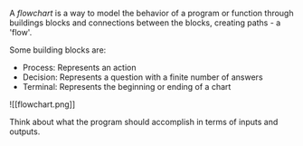 A *flowchart* is a way to model the behavior of a program or function through buildings blocks and connections between the blocks, creating paths - a 'flow'. 

Some building blocks are:
- Process: Represents an action
- Decision: Represents a question with a finite number of answers
- Terminal: Represents the beginning or ending of a chart

![[flowchart.png]]

Think about what the program should accomplish in terms of inputs and outputs. 